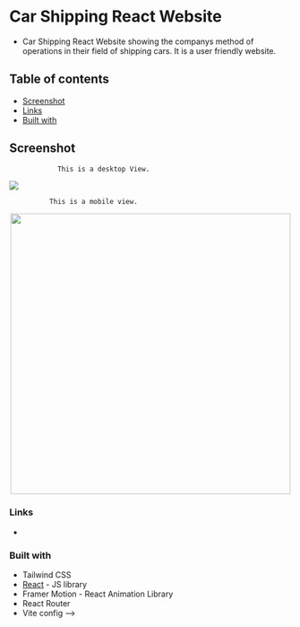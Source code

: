 # Car Shipping  React Website

- Car Shipping React Website showing the companys method of operations in their field of shipping cars. It is a user friendly website. 


## Table of contents

- [Screenshot](#screenshot)
- [Links](#links)
- [Built with](#built-with)

## Screenshot

                This is a desktop View.
                 
<img src="https://github.com/stanley-meruo/Carshipping/tree/main/src/assets/screenshot-desktop.png">

              This is a mobile view.
                 
  <p align="center">
   <img src="https://github.com/stanley-meruo/Carshipping/tree/main/src/assets/screenshot-mobile.png" height="500px">
  </p>
  
### Links

-

### Built with

- Tailwind CSS
- [React](https://reactjs.org/) - JS library
- Framer Motion -  React Animation Library
- React Router
- Vite config -->